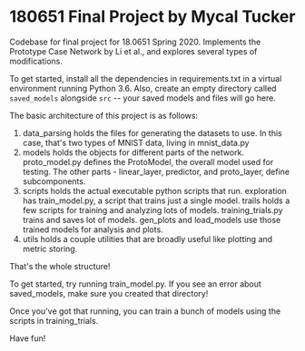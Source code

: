 # 180651 Final Project by Mycal Tucker

Codebase for final project for 18.0651 Spring 2020.
Implements the Prototype Case Network by Li et al., and explores several types of modifications.

To get started, install all the dependencies in requirements.txt in a virtual environment running Python 3.6.
Also, create an empty directory called `saved_models` alongside `src` -- your saved models and files will go here.

The basic architecture of this project is as follows:
1) data_parsing holds the files for generating the datasets to use.
In this case, that's two types of MNIST data, living in mnist_data.py
2) models holds the objects for different parts of the network.
proto_model.py defines the ProtoModel, the overall model used for testing.
The other parts - linear_layer, predictor, and proto_layer, define subcomponents.
3) scripts holds the actual executable python scripts that run.
exploration has train_model.py, a script that trains just a single model.
trails holds a few scripts for training and analyzing lots of models.
training_trials.py trains and saves lot of models.
gen_plots and load_models use those trained models for analysis and plots.
4) utils holds a couple utilities that are broadly useful like plotting and metric storing.

That's the whole structure!

To get started, try running train_model.py.
If you see an error about saved_models, make sure you created that directory!

Once you've got that running, you can train a bunch of models using the scripts in training_trials.

Have fun!
